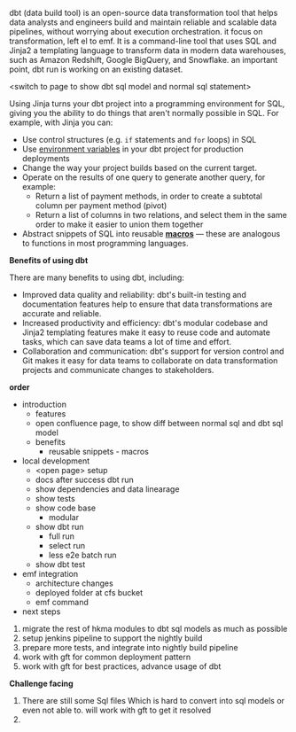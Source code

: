 
dbt (data build tool) is an open-source data transformation tool that helps data analysts and engineers build and maintain reliable and scalable data pipelines, without worrying about execution orchestration. it focus on transformation, left el to emf.  It is a command-line tool that uses SQL and Jinja2 a templating language to transform data in modern data warehouses, such as Amazon Redshift, Google BigQuery, and Snowflake. an important point, dbt run is working on an existing dataset.

\<switch to page to show dbt sql model and normal sql statement>
 
Using Jinja turns your dbt project into a programming environment for SQL, giving you the ability to do things that aren't normally possible in SQL. For example, with Jinja you can:

- Use control structures (e.g. `if` statements and `for` loops) in SQL
- Use [environment variables](https://docs.getdbt.com/reference/dbt-jinja-functions/env_var) in your dbt project for production deployments
- Change the way your project builds based on the current target.
- Operate on the results of one query to generate another query, for example:
    - Return a list of payment methods, in order to create a subtotal column per payment method (pivot)
    - Return a list of columns in two relations, and select them in the same order to make it easier to union them together
- Abstract snippets of SQL into reusable [**macros**](https://docs.getdbt.com/docs/build/jinja-macros#macros) — these are analogous to functions in most programming languages.

**Benefits of using dbt**

There are many benefits to using dbt, including:
- Improved data quality and reliability: dbt's built-in testing and documentation features help to ensure that data transformations are accurate and reliable.
- Increased productivity and efficiency: dbt's modular codebase and Jinja2 templating features make it easy to reuse code and automate tasks, which can save data teams a lot of time and effort.
- Collaboration and communication: dbt's support for version control and Git makes it easy for data teams to collaborate on data transformation projects and communicate changes to stakeholders.

**order**
- introduction
	- features
	- open confluence page, to show diff between normal sql and dbt sql model
	- benefits
		- reusable snippets - macros
- local development
	- \<open page> setup
	- docs after success dbt run
	- show dependencies and data linearage
	- show tests
	- show code base
		- modular
	- show dbt run 
		- full run
		- select run
		- less e2e batch run
	- show dbt test
- emf integration
	- architecture changes
	- deployed folder at cfs bucket
	- emf command
- next steps
1. migrate the rest of hkma modules to dbt sql models as much as possible
2. setup jenkins pipeline to support the nightly build
3. prepare more tests, and integrate into nightly build pipeline
4. work with gft for common deployment pattern
5. work with gft for best practices, advance usage of dbt

**Challenge facing**
1. There are still some Sql files Which is hard to convert into sql models or even not able to. will work with gft to get it resolved
2. 